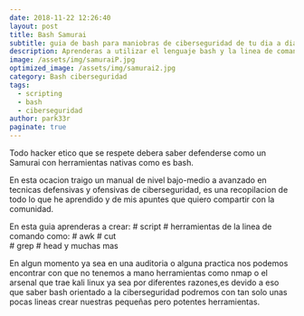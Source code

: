 ```yaml
---
date: 2018-11-22 12:26:40
layout: post
title: Bash Samurai
subtitle: guia de bash para maniobras de ciberseguridad de tu dia a dia.
description: Aprenderas a utilizar el lenguaje bash y la linea de comando como un experto en la ciberseguridad
image: /assets/img/samuraiP.jpg
optimized_image: /assets/img/samurai2.jpg
category: Bash ciberseguridad
tags:
  - scripting
  - bash
  - ciberseguridad
author: park33r
paginate: true
---
```


Todo hacker etico que se respete debera saber defenderse como un Samurai con herramientas nativas como es bash.

En esta ocacion traigo un manual de nivel bajo-medio a avanzado en tecnicas defensivas y ofensivas de ciberseguridad, es una recopilacion de 
todo lo que he aprendido y de mis apuntes que quiero compartir con la comunidad.

En esta guia aprenderas a crear:
    # script
    # herramientas de la linea de comando como:
         # awk
         # cut   
         # grep
         # head y muchas mas

En algun momento ya sea en una auditoria o alguna practica nos podemos encontrar con que no tenemos a mano herramientas como nmap o el arsenal que trae kali linux ya sea por diferentes razones,es devido a eso que saber bash orientado a la ciberseguridad podremos con tan solo unas pocas lineas crear nuestras pequeñas pero potentes herramientas.


